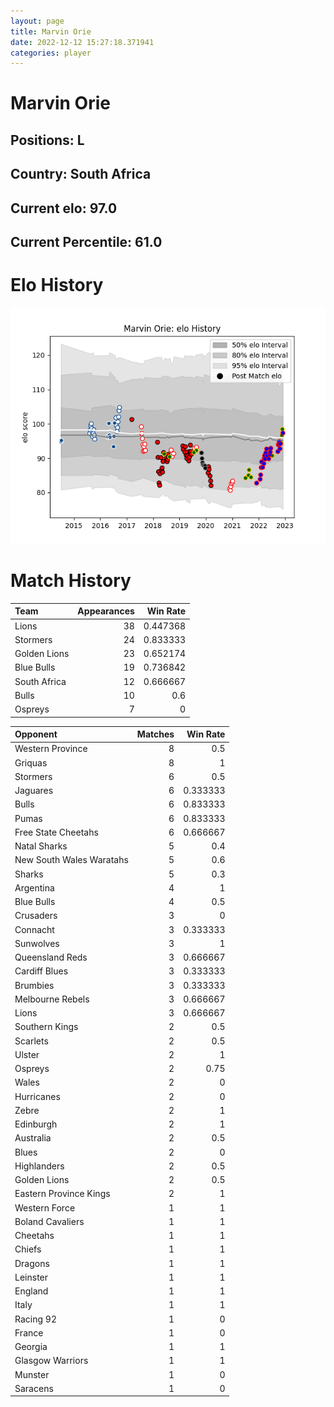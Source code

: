 ```yaml
---  
layout: page  
title: Marvin Orie  
date: 2022-12-12 15:27:18.371941  
categories: player  
---
```

# Marvin Orie

## Positions: L

## Country: South Africa

## Current elo: 97.0

## Current Percentile: 61.0

# Elo History


![elo history](history_MarvinOrie.png)
# Match History


| Team         |   Appearances |   Win Rate |
|:-------------|--------------:|-----------:|
| Lions        |            38 |   0.447368 |
| Stormers     |            24 |   0.833333 |
| Golden Lions |            23 |   0.652174 |
| Blue Bulls   |            19 |   0.736842 |
| South Africa |            12 |   0.666667 |
| Bulls        |            10 |   0.6      |
| Ospreys      |             7 |   0        |

| Opponent                 |   Matches |   Win Rate |
|:-------------------------|----------:|-----------:|
| Western Province         |         8 |   0.5      |
| Griquas                  |         8 |   1        |
| Stormers                 |         6 |   0.5      |
| Jaguares                 |         6 |   0.333333 |
| Bulls                    |         6 |   0.833333 |
| Pumas                    |         6 |   0.833333 |
| Free State Cheetahs      |         6 |   0.666667 |
| Natal Sharks             |         5 |   0.4      |
| New South Wales Waratahs |         5 |   0.6      |
| Sharks                   |         5 |   0.3      |
| Argentina                |         4 |   1        |
| Blue Bulls               |         4 |   0.5      |
| Crusaders                |         3 |   0        |
| Connacht                 |         3 |   0.333333 |
| Sunwolves                |         3 |   1        |
| Queensland Reds          |         3 |   0.666667 |
| Cardiff Blues            |         3 |   0.333333 |
| Brumbies                 |         3 |   0.333333 |
| Melbourne Rebels         |         3 |   0.666667 |
| Lions                    |         3 |   0.666667 |
| Southern Kings           |         2 |   0.5      |
| Scarlets                 |         2 |   0.5      |
| Ulster                   |         2 |   1        |
| Ospreys                  |         2 |   0.75     |
| Wales                    |         2 |   0        |
| Hurricanes               |         2 |   0        |
| Zebre                    |         2 |   1        |
| Edinburgh                |         2 |   1        |
| Australia                |         2 |   0.5      |
| Blues                    |         2 |   0        |
| Highlanders              |         2 |   0.5      |
| Golden Lions             |         2 |   0.5      |
| Eastern Province Kings   |         2 |   1        |
| Western Force            |         1 |   1        |
| Boland Cavaliers         |         1 |   1        |
| Cheetahs                 |         1 |   1        |
| Chiefs                   |         1 |   1        |
| Dragons                  |         1 |   1        |
| Leinster                 |         1 |   1        |
| England                  |         1 |   1        |
| Italy                    |         1 |   1        |
| Racing 92                |         1 |   0        |
| France                   |         1 |   0        |
| Georgia                  |         1 |   1        |
| Glasgow Warriors         |         1 |   1        |
| Munster                  |         1 |   0        |
| Saracens                 |         1 |   0        |